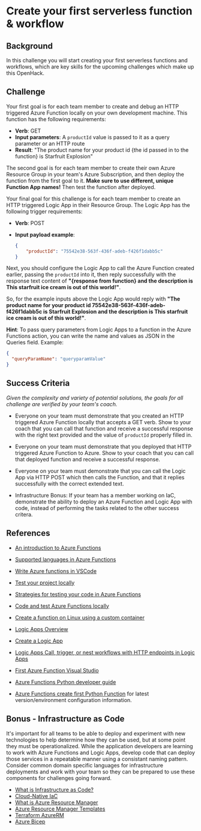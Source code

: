 # Create your first serverless function & workflow

## Background

In this challenge you will start creating your first serverless
functions and workflows, which are key skills for the upcoming
challenges which make up this OpenHack.

## Challenge

Your first goal is for each team member to create and debug an HTTP
triggered Azure Function locally on your own development machine. This
function has the following requirements:

* **Verb**: GET
* **Input parameters**: A `productId` value is passed to it as a
query parameter or an HTTP route
* **Result**: "The product name for your product id
{the id passed in to the function} is Starfruit Explosion"

The second goal is for each team member to create their own Azure Resource
Group in your team's Azure Subscription, and then deploy the function from
the first goal to it.
**Make sure to use different, unique Function App names!** Then test the
function after deployed.

Your final goal for this challenge is for each team member to create an
HTTP triggered Logic App in their Resource Group. The Logic App has the
following trigger requirements:

* **Verb**: POST
* **Input payload example**:

    ```JSON
    {
        "productId": "75542e38-563f-436f-adeb-f426f1dabb5c"
    }
    ```

Next, you should configure the Logic App to call the Azure Function created
 earlier, passing the `productId` into it, then reply successfully with the
 response text content of **"{response from function} and the description
 is This starfruit ice cream is out of this world!"**.

So, for the example inputs above the Logic App would reply with
**"The product name for your product id 75542e38-563f-436f-adeb-f426f1dabb5c
is Starfruit Explosion and the description is This starfruit ice cream is
out of this world!"**.

**Hint**: To pass query parameters from Logic Apps to a function in the Azure
Functions action, you can write the name and values as JSON in the Queries
field. Example:

```JSON
{
  "queryParamName": "queryparamValue"
}
```

## Success Criteria

*Given the complexity and variety of potential solutions, the goals for all
challenge are verified by your team's coach.*

* Everyone on your team must demonstrate that you created an HTTP triggered
Azure Function locally that accepts a GET verb. Show to your coach that you
can call that function and receive a successful response with the right text
provided and the value of `productId` properly filled in.

* Everyone on your team must demonstrate that you deployed that HTTP triggered
Azure Function to Azure. Show to your coach that you can call that deployed
function and receive a successful response.

* Everyone on your team must demonstrate that you can call the Logic App via HTTP
POST which then calls the Function, and that it replies successfully with the
correct extended text.

* Infrastructure Bonus: If your team has a member working on IaC, demonstrate the ability to deploy an Azure Function and Logic App with code, instead of performing the tasks related to the other success critera.

## References

* [An introduction to Azure Functions](https://docs.microsoft.com/azure/azure-functions/functions-overview)

* [Supported languages in Azure Functions](https://docs.microsoft.com/azure/azure-functions/supported-languages)

* [Write Azure functions in VSCode](https://docs.microsoft.com/azure/azure-functions/functions-develop-vs-code?tabs=csharp)

* [Test your project locally](https://docs.microsoft.com/azure/developer/javascript/tutorial-vscode-serverless-node-03)

* [Strategies for testing your code in Azure Functions](https://docs.microsoft.com/azure/azure-functions/functions-test-a-function)  

* [Code and test Azure Functions locally](https://docs.microsoft.com/azure/azure-functions/functions-develop-local)

* [Create a function on Linux using a custom container](https://docs.microsoft.com/azure/azure-functions/functions-create-function-linux-custom-image)

* [Logic Apps Overview](https://docs.microsoft.com/azure/logic-apps/logic-apps-overview)  

* [Create a Logic App](https://docs.microsoft.com/azure/logic-apps/quickstart-create-first-logic-app-workflow)  

* [Logic Apps Call, trigger, or nest workflows with HTTP endpoints in Logic Apps](https://docs.microsoft.com/azure/logic-apps/logic-apps-http-endpoint)  

* [First Azure Function Visual Studio](https://docs.microsoft.com/azure/azure-functions/functions-create-your-first-function-visual-studio)  

* [Azure Functions Python developer guide](https://docs.microsoft.com/azure/azure-functions/functions-reference-python)  

* [Azure Functions create first Python Function](https://docs.microsoft.com/azure/azure-functions/functions-create-first-function-python) for latest version/environment configuration information.  

## Bonus - Infrastructure as Code

It's important for all teams to be able to deploy and experiment with new technologies to help determine how they can be used, but at some point they must be operationalized.  While the application developers are learning to work with Azure Functions and Logic Apps, develop code that can deploy those services in a repeatable manner using a consistant naming pattern. Consider common domain specific languages for infrastructure deployments and work with your team so they can be prepared to use these components for challenges going forward.

* [What is Infrastructure as Code?](https://docs.microsoft.com/en-us/devops/deliver/what-is-infrastructure-as-code)
* [Cloud-Native IaC](https://docs.microsoft.com/en-us/dotnet/architecture/cloud-native/infrastructure-as-code)
* [What is Azure Resource Manager](https://docs.microsoft.com/en-us/azure/azure-resource-manager/management/overview)
* [Azure Resource Manager Templates](https://azure.microsoft.com/en-in/services/arm-templates/)
* [Terraform AzureRM](https://registry.terraform.io/providers/hashicorp/azurerm/latest/docs)
* [Azure Bicep](https://github.com/Azure/bicep)
